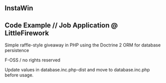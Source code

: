InstaWin
-----------
Code Example // Job Application @ LittleFirework
-----------
Simple raffle-style giveaway in PHP using the Doctrine 2 ORM for database persistence

F-OSS / no rights reserved

Update values in database.inc.php-dist and move to database.inc.php before usage.
